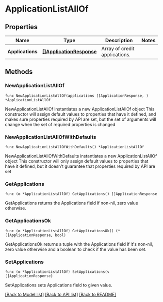 # ApplicationListAllOf

## Properties

Name | Type | Description | Notes
------------ | ------------- | ------------- | -------------
**Applications** | [**[]ApplicationResponse**](ApplicationResponse.md) | Array of credit applications. | 

## Methods

### NewApplicationListAllOf

`func NewApplicationListAllOf(applications []ApplicationResponse, ) *ApplicationListAllOf`

NewApplicationListAllOf instantiates a new ApplicationListAllOf object
This constructor will assign default values to properties that have it defined,
and makes sure properties required by API are set, but the set of arguments
will change when the set of required properties is changed

### NewApplicationListAllOfWithDefaults

`func NewApplicationListAllOfWithDefaults() *ApplicationListAllOf`

NewApplicationListAllOfWithDefaults instantiates a new ApplicationListAllOf object
This constructor will only assign default values to properties that have it defined,
but it doesn't guarantee that properties required by API are set

### GetApplications

`func (o *ApplicationListAllOf) GetApplications() []ApplicationResponse`

GetApplications returns the Applications field if non-nil, zero value otherwise.

### GetApplicationsOk

`func (o *ApplicationListAllOf) GetApplicationsOk() (*[]ApplicationResponse, bool)`

GetApplicationsOk returns a tuple with the Applications field if it's non-nil, zero value otherwise
and a boolean to check if the value has been set.

### SetApplications

`func (o *ApplicationListAllOf) SetApplications(v []ApplicationResponse)`

SetApplications sets Applications field to given value.



[[Back to Model list]](../README.md#documentation-for-models) [[Back to API list]](../README.md#documentation-for-api-endpoints) [[Back to README]](../README.md)


